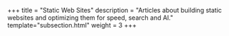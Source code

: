 +++
title = "Static Web Sites" 
description = "Articles about building static websites and optimizing them for speed, search and AI."
template="subsection.html"
weight = 3
+++